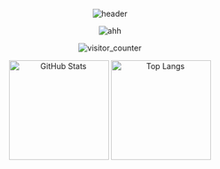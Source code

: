 <p align="center">
  <img src="https://capsule-render.vercel.app/api?type=waving&height=200&color=timeGradient&text=某个杳&fontAlign=50&fontAlignY=40&textBg=false" alt="header" />
</p>

<p align="center">
  <img src="https://readme-typing-svg.demolab.com?font=JetBrains+Mono&pause=1000&color=58A6FF&center=true&vCenter=true&width=435&lines=ヾ(•ω•`)o 你说的对." alt="ahh" />
</p>

<p align="center">
  <img src="https://moe-counter.lxchapu.com/baiyao105?theme=moebooru" alt="visitor_counter" />
</p>

<p align="center">
  <img src="https://github-readme-stats.vercel.app/api?username=baiyao105&show_icons=true&locale=cn&theme=tokyonight&hide_border=true&card_width=450&cache_bust=1" alt="GitHub Stats" height="180"/>
  <img src="https://github-readme-stats.vercel.app/api/top-langs/?username=baiyao105&layout=compact&locale=cn&theme=tokyonight&hide_border=true&card_width=320&cache_bust=1" alt="Top Langs" height="180"/>
</p>

